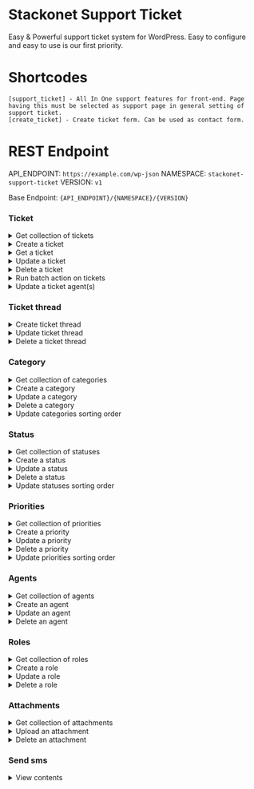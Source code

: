 # Stackonet Support Ticket

Easy & Powerful support ticket system for WordPress. Easy to configure and easy to use is our first priority.

# Shortcodes

```
[support_ticket] - All In One support features for front-end. Page having this must be selected as support page in general setting of support ticket.
[create_ticket] - Create ticket form. Can be used as contact form.
```

# REST Endpoint

API_ENDPOINT: `https://example.com/wp-json`
NAMESPACE: `stackonet-support-ticket`
VERSION: `v1`

Base Endpoint: `{API_ENDPOINT}/{NAMESPACE}/{VERSION}`

### Ticket

<details>
<summary>Get collection of tickets</summary>

Endpoint

`[GET /tickets]`

Params:

| Property          | Type    | Required | Default | Description                                                          |
|-------------------|---------|----------|---------|----------------------------------------------------------------------|
| `page`            | integer | **no**   | `1`     | Current page of the collection.                                      |
| `per_page`        | integer | **no**   | `10`    | Maximum number of items to be returned in result set.                |
| `search`          | string  | **no**   | `null`  | Limit results to those matching a string.                            |
| `city`            | string  | **no**   | `null`  | Limit results to those matching a city.                              |
| `ticket_status`   | integer | **no**   | `null`  | Limit results to those matching ticket status.                       |
| `ticket_category` | integer | **no**   | `null`  | Limit results to those matching ticket category.                     |
| `ticket_priority` | integer | **no**   | `null`  | Limit results to those matching ticket priority.                     |
| `agent`           | integer | **no**   | `null`  | Agent user id. Limit results to those matching support ticket agents |

</details>
<details>
<summary>Create a ticket</summary>


Endpoint

`[POST /tickets]`

Params:

| Property       | Type    | Required | Default | Description                  |
|----------------|---------|----------|---------|------------------------------|
| `name`         | string  | **yes**  | `null`  | User full name.              |
| `email`        | string  | **yes**  | `null`  | User email address.          |
| `subject`      | string  | **yes**  | `null`  | Ticket subject.              |
| `content`      | string  | **yes**  | `null`  | Ticket content.              |
| `phone_number` | string  | **no**   | `null`  | User phone number.           |
| `category`     | integer | **no**   | `null`  | Ticket category id.          |
| `status`       | integer | **no**   | `null`  | Ticket status id.            |
| `priority`     | integer | **no**   | `null`  | Ticket priority.             |
| `attachments`  | array   | **no**   | `[]`    | Array of WordPress media ID. |

</details>
<details>
<summary>Get a ticket</summary>


Endpoint

`[GET /tickets/{id}]`

Replace `{id}` with actual ticket id.

</details>
<details>
<summary>Update a ticket</summary>


Endpoint

`[POST|PUT|PATCH /tickets/{id}]`

Replace `{id}` with actual ticket id.

Params: This endpoint accept same argument as create endpoint.

</details>
<details>
<summary>Delete a ticket</summary>


Endpoint

`[DELETE /tickets/{id}]`

Replace `{id}` with actual ticket id.

Params:

| Property | Type   | Required | Default | Description                                    |
|----------|--------|----------|---------|------------------------------------------------|
| `action` | string | **no**   | `trash` | Value can be `trash` or `restore` or `delete`. |

</details>
<details>
<summary>Run batch action on tickets</summary>


Endpoint

`[POST /tickets/batch]`

Params:

| Property  | Type  | Required | Default | Description                        |
|-----------|-------|----------|---------|------------------------------------|
| `trash`   | array | **no**   | `[]`    | Array of ticket id to be trashed.  |
| `restore` | array | **no**   | `[]`    | Array of ticket id to be restored. |
| `delete`  | array | **no**   | `[]`    | Array of ticket id to be deleted.  |

</details>

<details>
<summary>Update a ticket agent(s)</summary>


Endpoint

`[POST|PUT|PATCH /tickets/{id}/agent]`

Replace `{id}` with actual ticket id.

Params:

| Property     | Type  | Required | Default | Description                           |
|--------------|-------|----------|---------|---------------------------------------|
| `agents_ids` | array | **no**   | `[]`    | Array of agents ids to assign ticket. |

</details>

### Ticket thread

<details>
<summary>Create ticket thread</summary>


Endpoint

`[POST /tickets/{id}/thread]`

Replace `{id}` with actual ticket id.

Params:

| Property             | Type   | Required | Default | Description                                                                           |
|----------------------|--------|----------|---------|---------------------------------------------------------------------------------------|
| `thread_type`        | string | **no**   | `null`  | Thread type. Value can be `report` or `log` or `reply` or `note` or `sms` or `email`. |
| `thread_content`     | array  | **no**   | `null`  | Thread content.                                                                       |
| `thread_attachments` | array  | **no**   | `[]`    | Thread attachments. Array of WordPress media attachment id.                           |

</details>
<details>
<summary>Update ticket thread</summary>


Endpoint

`[POST|PUT|PATCH /tickets/{id}/thread/{thread_id}]`

Replace `{id}` with actual ticket id. and replace `{thread_id}` with actual thread id.

Params:

| Property         | Type  | Required | Default | Description     |
|------------------|-------|----------|---------|-----------------|
| `thread_content` | array | **no**   | `null`  | Thread content. |

</details>
<details>
<summary>Delete a ticket thread</summary>


Endpoint

`[DELETE /tickets/{id}/thread/{thread_id}]`

Replace `{id}` with actual ticket id. and replace `{thread_id}` with actual thread id.

</details>

### Category

<details>
<summary>Get collection of categories</summary>


Endpoint

`[GET /categories]`

</details>
<details>
<summary>Create a category</summary>


Endpoint

`[POST /categories]`

Params:

| Property      | Type    | Required | Default | Description                                 |
|---------------|---------|----------|---------|---------------------------------------------|
| `name`        | string  | **yes**  | `null`  | Category name.                              |
| `slug`        | string  | **no**   | `null`  | Category slug. Must be unique for category. |
| `description` | string  | **no**   | `null`  | Category description.                       |
| `parent`      | integer | **no**   | `null`  | Parent category ID.                         |

</details>
<details>
<summary>Update a category</summary>


Endpoint

`[POST|PUT|PATCH /categories/{id}]`

Replace `{id}` with actual category id.

Params:

| Property | Type   | Required | Default | Description                                 |
|----------|--------|----------|---------|---------------------------------------------|
| `name`   | string | **no**   | `null`  | Category name.                              |
| `slug`   | string | **no**   | `null`  | Category slug. Must be unique for category. |

</details>
<details>
<summary>Delete a category</summary>


Endpoint

`[DELETE /categories/{id}]`

Replace `{id}` with actual ticket id.

</details>
<details>
<summary>Update categories sorting order</summary>


Endpoint

`[POST /categories/batch]`

Params:

| Property      | Type  | Required | Default | Description                                                         |
|---------------|-------|----------|---------|---------------------------------------------------------------------|
| `menu_orders` | array | **no**   | `[]`    | Array of all categories ID. New order will be set by numeric order. |

</details>

### Status

<details>
<summary>Get collection of statuses</summary>


Endpoint

`[GET /statuses]`

</details>
<details>
<summary>Create a status</summary>


Endpoint

`[POST /statuses]`

Params:

| Property      | Type    | Required | Default | Description                             |
|---------------|---------|----------|---------|-----------------------------------------|
| `name`        | string  | **yes**  | `null`  | Status name.                            |
| `slug`        | string  | **no**   | `null`  | Status slug. Must be unique for status. |
| `description` | string  | **no**   | `null`  | Status description.                     |
| `parent`      | integer | **no**   | `null`  | Parent status ID.                       |

</details>
<details>
<summary>Update a status</summary>


Endpoint

`[POST|PUT|PATCH /statuses/{id}]`

Replace `{id}` with actual status id.

Params:

| Property | Type   | Required | Default | Description                             |
|----------|--------|----------|---------|-----------------------------------------|
| `name`   | string | **no**   | `null`  | Status name.                            |
| `slug`   | string | **no**   | `null`  | Status slug. Must be unique for status. |

</details>
<details>
<summary>Delete a status</summary>


Endpoint

`[DELETE /statuses/{id}]`

Replace `{id}` with actual status id.

</details>
<details>
<summary>Update statuses sorting order</summary>


Endpoint

`[POST /statuses/batch]`

Params:

| Property      | Type  | Required | Default | Description                                                       |
|---------------|-------|----------|---------|-------------------------------------------------------------------|
| `menu_orders` | array | **no**   | `[]`    | Array of all statuses ID. New order will be set by numeric order. |

</details>

### Priorities

<details>
<summary>Get collection of priorities</summary>


Endpoint

`[GET /priorities]`

</details>
<details>
<summary>Create a priority</summary>


Endpoint

`[POST /priorities]`

Params:

| Property      | Type    | Required | Default | Description                                 |
|---------------|---------|----------|---------|---------------------------------------------|
| `name`        | string  | **yes**  | `null`  | Priority name.                              |
| `slug`        | string  | **no**   | `null`  | Priority slug. Must be unique for priority. |
| `description` | string  | **no**   | `null`  | Priority description.                       |
| `parent`      | integer | **no**   | `null`  | Parent priority ID.                         |

</details>
<details>
<summary>Update a priority</summary>


Endpoint

`[POST|PUT|PATCH /priorities/{id}]`

Replace `{id}` with actual priority id.

Params:

| Property | Type   | Required | Default | Description                                 |
|----------|--------|----------|---------|---------------------------------------------|
| `name`   | string | **no**   | `null`  | Priority name.                              |
| `slug`   | string | **no**   | `null`  | Priority slug. Must be unique for priority. |

</details>
<details>
<summary>Delete a priority</summary>


Endpoint

`[DELETE /priorities/{id}]`

Replace `{id}` with actual priority id.

</details>
<details>
<summary>Update priorities sorting order</summary>


Endpoint

`[POST /priorities/batch]`

Params:

| Property      | Type  | Required | Default | Description                                                         |
|---------------|-------|----------|---------|---------------------------------------------------------------------|
| `menu_orders` | array | **no**   | `[]`    | Array of all priorities ID. New order will be set by numeric order. |

</details>

### Agents

<details>
<summary>Get collection of agents</summary>


Endpoint

`[GET /agents]`

</details>
<details>
<summary>Create an agent</summary>


Endpoint

`[POST /agents]`

Params:

| Property  | Type    | Required | Default | Description        |
|-----------|---------|----------|---------|--------------------|
| `user_id` | integer | **yes**  | `null`  | WordPress user ID. |
| `role_id` | string  | **yes**  | `null`  | Agent role ID.     |

</details>
<details>
<summary>Update an agent</summary>


Endpoint

`[POST|PUT|PATCH /agents/{id}]`

Replace `{id}` with actual agent id.

Params:

| Property  | Type   | Required | Default | Description    |
|-----------|--------|----------|---------|----------------|
| `role_id` | string | **no**   | `null`  | Agent role ID. |

</details>
<details>
<summary>Delete an agent</summary>


Endpoint

`[DELETE /agents/{id}]`

Replace `{id}` with actual agent id.

</details>

### Roles

<details>
<summary>Get collection of roles</summary>


Endpoint

`[GET /roles]`

</details>
<details>
<summary>Create a role</summary>


Endpoint

`[POST /roles]`

Params:

| Property       | Type   | Required | Default | Description                                |
|----------------|--------|----------|---------|--------------------------------------------|
| `role`         | string | **yes**  | `null`  | Role slug. Role slug cannot change latter. |
| `name`         | string | **yes**  | `null`  | Role display name.                         |
| `capabilities` | object | **yes**  | `null`  | Role capabilities.                         |

</details>
<details>
<summary>Update a role</summary>


Endpoint

`[POST|PUT|PATCH /role]`

Params:

| Property       | Type   | Required | Default | Description        |
|----------------|--------|----------|---------|--------------------|
| `role`         | string | **yes**  | `null`  | Role slug.         |
| `name`         | string | **no**   | `null`  | Role display name. |
| `capabilities` | object | **no**   | `null`  | Role capabilities. |

</details>
<details>
<summary>Delete a role</summary>


Endpoint

`[DELETE /role]`

Params:

| Property | Type   | Required | Default | Description |
|----------|--------|----------|---------|-------------|
| `role`   | string | **yes**  | `null`  | Role slug.  |

</details>

### Attachments

<details>
<summary>Get collection of attachments</summary>


Endpoint

`[GET /attachments]`

</details>
<details>
<summary>Upload an attachment</summary>


Endpoint

`[POST /attachments]`

</details>
<details>
<summary>Delete an attachment</summary>


Endpoint

`[DELETE /attachments/:id]`

Replace `{id}` with actual attachment id.

</details>

### Send sms

<details>
<summary>View contents</summary>


Endpoint

`[POST /tickets/:id/sms]`

Replace `{id}` with actual ticket id.

Params:

| Property       | Type   | Required | Default | Description                                                                             |
|----------------|--------|----------|---------|-----------------------------------------------------------------------------------------|
| `content`      | array  | **yes**  | `[]`    | Sms Content. If sms content is more than 160 characters, then multiple SMS will be sent |
| `sms_for`      | string | **yes**  | ``      | Value can be `customer` or `custom` or `agents`                                         |
| `custom_phone` | string | **no**   | ``      | Custom phone number. Required if `sms_for` is set as `custom`                           |
| `agents_ids`   | array  | **no**   | `[]`    | Array of agents ids. Required if `sms_for` is set as `agents`                           |

</details>

